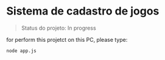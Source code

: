 # Sistema de cadastro de jogos

>Status do projeto: In progress

for perform this projetct on this PC, please type:

```
node app.js

```
